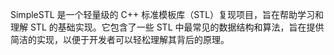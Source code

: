 SimpleSTL 是一个轻量级的 C++ 标准模板库（STL）复现项目，旨在帮助学习和理解 STL 的基础实现。它包含了一些 STL 中最常见的数据结构和算法，旨在提供简洁的实现，以便于开发者可以轻松理解其背后的原理。
